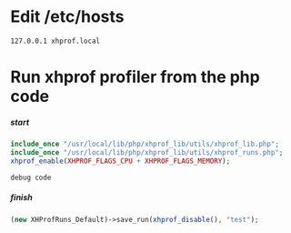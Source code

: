 # Edit /etc/hosts

```
127.0.0.1 xhprof.local
```

# Run xhprof profiler from the php code

##### start

```php
include_once "/usr/local/lib/php/xhprof_lib/utils/xhprof_lib.php";
include_once "/usr/local/lib/php/xhprof_lib/utils/xhprof_runs.php";
xhprof_enable(XHPROF_FLAGS_CPU + XHPROF_FLAGS_MEMORY);
```

``` debug code ```

##### finish
```php
(new XHProfRuns_Default)->save_run(xhprof_disable(), "test");
```

